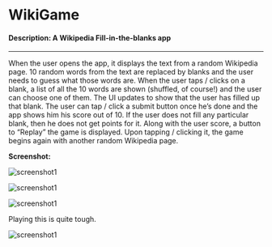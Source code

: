 # WikiGame

#### Description: A Wikipedia Fill-in-the-blanks app

---

When the user opens the app, it displays the text from a random Wikipedia page. 10 random words from the text are replaced by blanks and the user needs to guess what those words are. When the user taps / clicks on a blank, a list of all the 10 words are shown (shuffled, of course!) and the user can choose one of them. The UI updates to show that the user has filled up that blank. The user can tap / click a submit button once he’s done and the app shows him his score out of 10. If the user does not fill any particular blank, then he does not get points for it. Along with the user score, a button to “Replay” the game is displayed. Upon tapping / clicking it, the game begins again with another random Wikipedia page.


**Screenshot:**

![screenshot1](https://raw.github.com/vigneshwaranr/WikiGame/master/screenshots/wiki1.png "A page with text with 10 blanks")

![screenshot1](https://raw.github.com/vigneshwaranr/WikiGame/master/screenshots/wiki2.png "Selecting an option")

![screenshot1](https://raw.github.com/vigneshwaranr/WikiGame/master/screenshots/wiki3.png "Some options selected")

Playing this is quite tough.

![screenshot1](https://raw.github.com/vigneshwaranr/WikiGame/master/screenshots/wiki4.png "My score :(")

